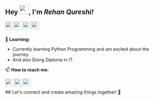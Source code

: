 ## Hey <img src="https://github.com/TheDudeThatCode/TheDudeThatCode/blob/master/Assets/Hi.gif" width="29px" height= "29">, I'm *Rehan Qureshi!*

<a href="https://www.facebook.com/profile.php?id=100029762571412" target="_blank" rel="noopener noreferrer">
  <img align="left" width="24px" src="https://cdn1.iconfinder.com/data/icons/logotypes/32/square-facebook-256.png"  />
</a>

<a href="mailto:rehankhan29112006@gmail.com" target="_blank" rel="noopener noreferrer">
  <img align="left" width="26px" src="https://cdn1.iconfinder.com/data/icons/google-new-logos-1/32/gmail_new_logo-256.png" />
</a>

<a href="https://www.linkedin.com/in/rehan-khan-0954512aa/" target="_blank" rel="noopener noreferrer">
  <img align="left" width="24px" src="https://cdn2.iconfinder.com/data/icons/social-media-2285/512/1_Linkedin_unofficial_colored_svg-256.png"  />
</a>

<a href="https://twitter.com/AdilShahzad1127" target="_blank" rel="noopener noreferrer">
  <img align="left" width="24px" src="https://abs.twimg.com/favicons/twitter.ico" />
</a>

<br>
<br/>

🌱 **Learning:**

- Currently learning Python Programming and am excited about the journey.
- And also Doing Diploma in IT.

📫 **How to reach me:**

 <a href="mailto:rehankhan29112006@gmail.com" target="_blank" rel="noopener noreferrer">
  <img align="left" width="26px" src="https://cdn1.iconfinder.com/data/icons/google-new-logos-1/32/gmail_new_logo-256.png" />
</a>
 <a href="https://www.linkedin.com/in/rehan-khan-0954512aa/" target="_blank" rel="noopener noreferrer">
  <img align="left" width="24px" src="https://cdn2.iconfinder.com/data/icons/social-media-2285/512/1_Linkedin_unofficial_colored_svg-256.png"  />
</a>
 <a href="https://www.facebook.com/profile.php?id=100029762571412" target="_blank" rel="noopener noreferrer">
  <img align="left" width="24px" src="https://cdn1.iconfinder.com/data/icons/logotypes/32/square-facebook-256.png"  />
</a>

<br>
<br/>
##
Let's connect and create amazing things together! 🌟
